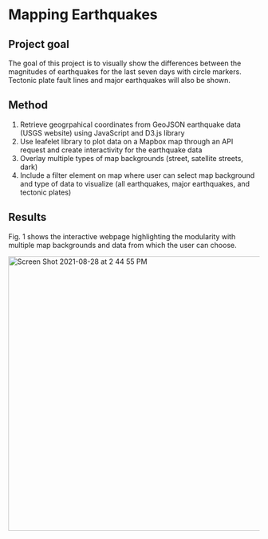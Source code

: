 # Mapping Earthquakes

## Project goal
The goal of this project is to visually show the differences between the magnitudes of earthquakes for the last seven days with circle markers. Tectonic plate fault lines and major earthquakes will also be shown.

## Method
1. Retrieve geogrpahical coordinates from GeoJSON earthquake data (USGS website) using JavaScript and D3.js library
2. Use leafelet library to plot data on a Mapbox map through an API request and create interactivity for the earthquake data
3. Overlay multiple types of map backgrounds (street, satellite streets, dark)
4. Include a filter element on map where user can select map background and type of data to visualize (all earthquakes, major earthquakes, and tectonic plates)

## Results

Fig. 1 shows the interactive webpage highlighting the modularity with multiple map backgrounds and data from which the user can choose.

<img width="551" alt="Screen Shot 2021-08-28 at 2 44 55 PM" src="https://user-images.githubusercontent.com/45336910/131227827-bd8622ca-6892-4f25-b915-1ec50d95d13d.png">


